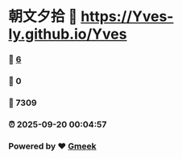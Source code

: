 # 朝文夕拾 :link: https://Yves-ly.github.io/Yves 
### :page_facing_up: [6](https://Yves-ly.github.io/Yves/tag.html) 
### :speech_balloon: 0 
### :hibiscus: 7309 
### :alarm_clock: 2025-09-20 00:04:57 
### Powered by :heart: [Gmeek](https://github.com/Meekdai/Gmeek)
